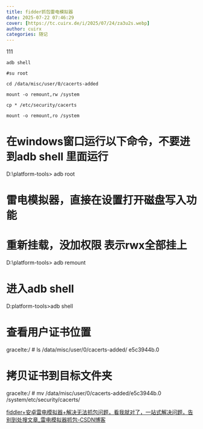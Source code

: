 ```yaml
---
title: fidder抓包雷电模拟器
date: 2025-07-22 07:46:29
cover: [https://tc.cuirx.de/i/2025/07/24/za3u2s.webp]
author: cuirx
categories: 随记
---
```


111

```
adb shell

#su root

cd /data/misc/user/0/cacerts-added

mount -o remount,rw /system

cp * /etc/security/cacerts

mount -o remount,ro /system
```

# 在windows窗口运行以下命令，不要进到adb shell 里面运行
D:\platform-tools> adb root

# 雷电模拟器，直接在设置打开磁盘写入功能

# 重新挂载，没加权限 表示rwx全部挂上
D:\platform-tools> adb remount

# 进入adb shell
D:platform-tools>adb shell

# 查看用户证书位置
gracelte:/ # ls /data/misc/user/0/cacerts-added/
e5c3944b.0

# 拷贝证书到目标文件夹
gracelte:/ # mv /data/misc/user/0/cacerts-added/e5c3944b.0 /system/etc/security/cacerts/

[fiddler+安卓雷电模拟器+解决无法抓包问题，看我就对了，一站式解决问题，告别到处搜文章_雷电模拟器抓包-CSDN博客](https://blog.csdn.net/weixin_43391813/article/details/130850778)